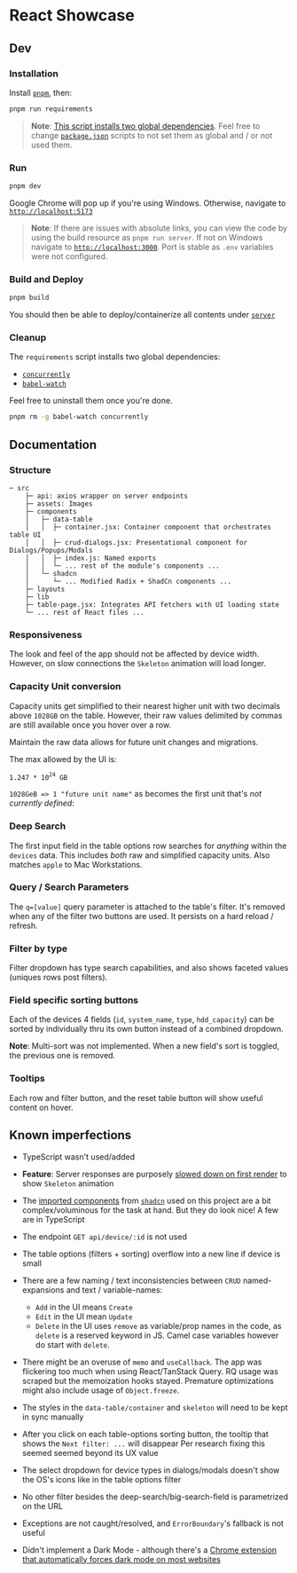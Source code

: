 # React Showcase

## Dev

### Installation

Install [`pnpm`](https://pnpm.io/installation#using-a-standalone-script), then:

```bash
pnpm run requirements
```

> **Note**: [This script installs two global dependencies](./package.json#L7). Feel free to change [`package.json`](./package.json) scripts to not set them as global and / or not used them.

### Run

```bash
pnpm dev
```

Google Chrome will pop up if you're using Windows. Otherwise, navigate to [`http://localhost:5173`](http://localhost:5173)

> **Note**: If there are issues with absolute links, you can view the code by using the build resource as `pnpm run server`. If not on Windows navigate to [`http://localhost:3000`](http://localhost:3000). Port is stable as `.env` variables were not configured.

### Build and Deploy

```bash
pnpm build
```

You should then be able to deploy/containerize all contents under [`server`](server)

### Cleanup

The `requirements` script installs two global dependencies:

- [`concurrently`](https://www.npmjs.com/package/concurrently)
- [`babel-watch`](https://www.npmjs.com/package/babel-watch)

Feel free to uninstall them once you're done.

```bash
pnpm rm -g babel-watch concurrently
```

## Documentation

### Structure

```raw
─ src
    ├─ api: axios wrapper on server endpoints
    ├─ assets: Images
    ├─ components
    │   ├─ data-table
    │   │  ├─ container.jsx: Container component that orchestrates table UI
    │   │  ├─ crud-dialogs.jsx: Presentational component for Dialogs/Popups/Modals
    │   │  ├─ index.js: Named exports
    │   │  └─ ... rest of the module's components ...
    │   └─ shadcn
    │      └─ ... Modified Radix + ShadCn components ...
    ├─ layouts
    ├─ lib
    ├─ table-page.jsx: Integrates API fetchers with UI loading state
    └─ ... rest of React files ...
```

### Responsiveness

The look and feel of the app should not be affected by device width. However, on slow connections the `Skeleton` animation will load longer.

### Capacity Unit conversion

Capacity units get simplified to their nearest higher unit with two decimals above `1028GB` on the table. However, their raw values delimited by commas are still available once you hover over a row.

Maintain the raw data allows for future unit changes and migrations.

The max allowed by the UI is: <pre>`1.247 * 10`<sup>`24`</sup>` GB`</pre> `1028GeB => 1 "future unit name"` as becomes the first unit that's _not currently defined_:

### Deep Search

The first input field in the table options row searches for _anything_ within the `devices` data. This includes _both_ raw and simplified capacity units. Also matches `apple` to Mac Workstations.

### Query / Search Parameters

The `q=[value]` query parameter is attached to the table's filter. It's removed when any of the filter two buttons are used. It persists on a hard reload / refresh.

### Filter by type

Filter dropdown has type search capabilities, and also shows faceted values (uniques rows post filters).

### Field specific sorting buttons

Each of the devices 4 fields (`id`, `system_name`, `type`, `hdd_capacity`) can be sorted by individually thru its own button instead of a combined dropdown.

**Note**: Multi-sort was not implemented. When a new field's sort is toggled, the previous one is removed.

### Tooltips

Each row and filter button, and the reset table button will show useful content on hover.

## Known imperfections

- TypeScript wasn't used/added
- **Feature**: Server responses are purposely [slowed down on first render](./server/controllers/devices.js#L19) to show `Skeleton` animation

- The [imported components](/src/components/shadcn/) from [`shadcn`](https://ui.shadcn.com/) used on this project are a bit complex/voluminous for the task at hand. But they do look nice! A few are in TypeScript
- The endpoint `GET api/device/:id` is not used
- The table options (filters + sorting) overflow into a new line if device is small
- There are a few naming / text inconsistencies between `CRUD` named-expansions and text / variable-names:
  - `Add` in the UI means `Create`
  - `Edit` in the UI mean `Update`
  - `Delete` in the UI uses `remove` as variable/prop names in the code, as `delete` is a reserved keyword in JS. Camel case variables however do start with `delete`.
- There might be an overuse of `memo` and `useCallback`. The app was flickering too much when using React/TanStack Query. RQ usage was scraped but the memoization hooks stayed. Premature optimizations might also include usage of `Object.freeze`.
- The styles in the `data-table/container` and `skeleton` will need to be kept in sync manually
- After you click on each table-options sorting button, the tooltip that shows the `Next filter: ...` will disappear Per research fixing this seemed seemed beyond its UX value
- The select dropdown for device types in dialogs/modals doesn't show the OS's icons like in the table options filter
- No other filter besides the deep-search/big-search-field is parametrized on the URL
- Exceptions are not caught/resolved, and `ErrorBoundary`'s fallback is not useful
- Didn't implement a Dark Mode - although there's a [Chrome extension that automatically forces dark mode on most websites](https://chromewebstore.google.com/detail/dark-reader/eimadpbcbfnmbkopoojfekhnkhdbieeh?hl=en-US3)
